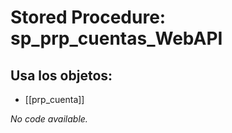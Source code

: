 # Stored Procedure: sp_prp_cuentas_WebAPI

## Usa los objetos:
- [[prp_cuenta]]

*No code available.*

